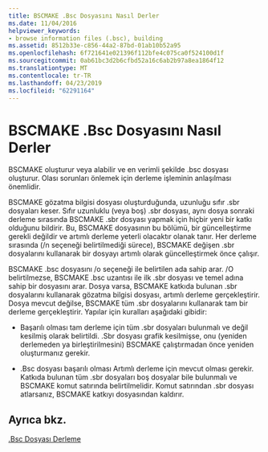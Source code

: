 ```yaml
---
title: BSCMAKE .Bsc Dosyasını Nasıl Derler
ms.date: 11/04/2016
helpviewer_keywords:
- browse information files (.bsc), building
ms.assetid: 8512b33e-c856-44a2-87bd-01ab10b52a95
ms.openlocfilehash: 6f721641e021396f112bfe4c075ca0f524100d1f
ms.sourcegitcommit: 0ab61bc3d2b6cfbd52a16c6ab2b97a8ea1864f12
ms.translationtype: MT
ms.contentlocale: tr-TR
ms.lasthandoff: 04/23/2019
ms.locfileid: "62291164"
---
```

# <a name="how-bscmake-builds-a-bsc-file"></a>BSCMAKE .Bsc Dosyasını Nasıl Derler

BSCMAKE oluşturur veya alabilir ve en verimli şekilde .bsc dosyası oluşturur. Olası sorunları önlemek için derleme işleminin anlaşılması önemlidir.

BSCMAKE gözatma bilgisi dosyası oluşturduğunda, uzunluğu sıfır .sbr dosyaları keser. Sıfır uzunluklu (veya boş) .sbr dosyası, aynı dosya sonraki derleme sırasında BSCMAKE .sbr dosyası yapmak için hiçbir yeni bir katkı olduğunu bildirir. Bu, BSCMAKE dosyasının bu bölümü, bir güncelleştirme gerekli değildir ve artımlı derleme yeterli olacaktır olanak tanır. Her derleme sırasında (/n seçeneği belirtilmediği sürece), BSCMAKE değişen .sbr dosyalarını kullanarak bir dosyayı artımlı olarak güncelleştirmek önce çalışır.

BSCMAKE .bsc dosyasını /o seçeneği ile belirtilen ada sahip arar. /O belirtilmezse, BSCMAKE .bsc uzantısı ile ilk .sbr dosyası ve temel adına sahip bir dosyasını arar. Dosya varsa, BSCMAKE katkıda bulunan .sbr dosyalarını kullanarak gözatma bilgisi dosyası, artımlı derleme gerçekleştirir. Dosya mevcut değilse, BSCMAKE tüm .sbr dosyalarını kullanarak tam bir derleme gerçekleştirir. Yapılar için kuralları aşağıdaki gibidir:

- Başarılı olması tam derleme için tüm .sbr dosyaları bulunmalı ve değil kesilmiş olarak belirtildi. .Sbr dosyası grafik kesilmişse, onu (yeniden derlemeden ya birleştirilmesini) BSCMAKE çalıştırmadan önce yeniden oluşturmanız gerekir.

- .Bsc dosyası başarılı olması Artımlı derleme için mevcut olması gerekir. Katkıda bulunan tüm .sbr dosyaları boş dosyalar bile bulunmalı ve BSCMAKE komut satırında belirtilmelidir. Komut satırından .sbr dosyası atlarsanız, BSCMAKE katkıyı dosyasından kaldırır.

## <a name="see-also"></a>Ayrıca bkz.

[.Bsc Dosyası Derleme](building-a-dot-bsc-file.md)
